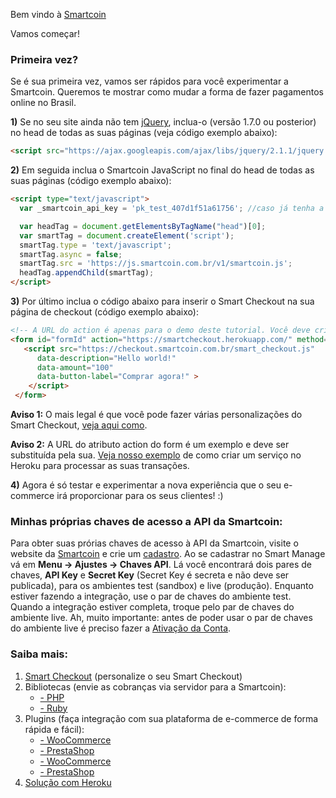 Bem vindo à [Smartcoin](https://smartcoin.com.br)

Vamos começar!

### Primeira vez?
Se é sua primeira vez, vamos ser rápidos para você experimentar a Smartcoin. Queremos te mostrar como mudar a forma de fazer pagamentos online no Brasil.


**1)** Se no seu site ainda não tem <a href="http://jquery.com/" target="_blank">jQuery</a>, inclua-o (versão 1.7.0 ou posterior) no head de todas as suas páginas (veja código exemplo abaixo):


````html
<script src="https://ajax.googleapis.com/ajax/libs/jquery/2.1.1/jquery.min.js"></script>
````

**2)** Em seguida inclua o Smartcoin JavaScript no final do head de todas as suas páginas (código exemplo abaixo):
````html
<script type="text/javascript">
  var _smartcoin_api_key = 'pk_test_407d1f51a61756'; //caso já tenha a sua chave, troque-a para a transação aparecer no seu Manage

  var headTag = document.getElementsByTagName("head")[0];
  var smartTag = document.createElement('script');
  smartTag.type = 'text/javascript';
  smartTag.async = false;
  smartTag.src = 'https://js.smartcoin.com.br/v1/smartcoin.js';
  headTag.appendChild(smartTag);
</script>
````

**3)** Por último inclua o código abaixo para inserir o Smart Checkout na sua página de checkout (código exemplo abaixo):
````html
<!-- A URL do action é apenas para o demo deste tutorial. Você deve criar a sua própria para fazer a sua integração  -->
<form id="formId" action="https://smartcheckout.herokuapp.com/" method="POST">
   <script src="https://checkout.smartcoin.com.br/smart_checkout.js"
      data-description="Hello world!"
      data-amount="100"
      data-button-label="Comprar agora!" >
    </script>
 </form>
````
**Aviso 1:** O mais legal é que você pode fazer várias personalizações do Smart Checkout, <a href="https://github.com/smartcoinpayments/Documentation/wiki/Smart-Checkout" target="_blank">veja aqui como</a>.

**Aviso 2:** A URL do atributo action do form é um exemplo e deve ser substituída pela sua. <a href="https://github.com/smartcoinpayments/smartcoin-heroku" target="_blank">Veja nosso exemplo</a> de como criar um serviço no Heroku para processar as suas transações.

**4)** Agora é só testar e experimentar a nova experiência que o seu e-commerce irá proporcionar para os seus clientes! :)

### Minhas próprias chaves de acesso a API da Smartcoin:
Para obter suas prórias chaves de acesso à API da Smartcoin, visite o website da <a href="https://smartcoin.com.br/" target="_blank">Smartcoin</a> e crie um <a href="https://manage.smartcoin.com.br/#/signup" target="_blank">cadastro</a>. Ao se cadastrar no Smart Manage vá em **Menu -> Ajustes -> Chaves API**. Lá você encontrará dois pares de chaves, **API Key** e **Secret Key** (Secret Key é secreta e não deve ser publicada), para os ambientes test (sandbox) e live (produção). Enquanto estiver fazendo a integração, use o par de chaves do ambiente test. Quando a integração estiver completa, troque pelo par de chaves do ambiente live. Ah, muito importante: antes de poder usar o par de chaves do ambiente live é preciso fazer a <a href="https://github.com/smartcoinpayments/Documentation/wiki/Ativa%C3%A7%C3%A3o-da-Conta" target="_blank">Ativação da Conta</a>.

### Saiba mais:
1. <a href="https://github.com/smartcoinpayments/Documentation/wiki/Smart-Checkout" target="_blank">Smart Checkout</a> (personalize o seu Smart Checkout)
2. Bibliotecas (envie as cobranças via servidor para a Smartcoin):
    * <a href="https://github.com/smartcoinpayments/smartcoin-php" target="_blank">- PHP</a>
    * <a href="https://github.com/smartcoinpayments/smartcoin-ruby" target="_blank">- Ruby</a>
3. Plugins (faça integração com sua plataforma de e-commerce de forma rápida e fácil):
    * [- WooCommerce](https://github.com/smartcoinpayments/smartcoin-woo)
    * [- PrestaShop](https://github.com/smartcoinpayments/smartcoin-prestashop)
    * <a href="https://github.com/smartcoinpayments/smartcoin-woo" target="_blank"> - WooCommerce</a>
    * <a href="https://github.com/smartcoinpayments/smartcoin-prestashop" target="_blank"> - PrestaShop</a>
4. <a href="https://github.com/smartcoinpayments/smartcoin-heroku" target="_blank">Solução com Heroku</a>
